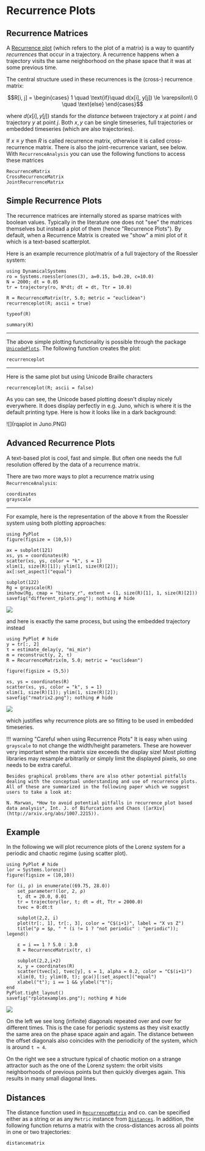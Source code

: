 # Recurrence Plots
## Recurrence Matrices

A [Recurrence plot](https://en.wikipedia.org/wiki/Recurrence_plot) (which refers to the plot of a matrix) is a way to quantify *recurrences* that occur in a trajectory. A recurrence happens when a trajectory visits the same neighborhood on the phase space that it was at some previous time.

The central structure used in these recurrences is the (cross-) recurrence matrix:
```math
R[i, j] = \begin{cases}
1 \quad \text{if}\quad d(x[i], y[j]) \le \varepsilon\\
0 \quad \text{else}
\end{cases}
```
where $d(x[i], y[j])$ stands for the _distance_ between trajectory $x$ at point $i$ and trajectory $y$ at point $j$. Both $x, y$ can be single timeseries, full trajectories or embedded timeseries (which are also trajectories).

If $x\equiv y$ then $R$ is called recurrence matrix, otherwise it is called cross-recurrence matrix. There is also the joint-recurrence variant, see below.
With `RecurrenceAnalysis` you can use the following functions to access these matrices
```@docs
RecurrenceMatrix
CrossRecurrenceMatrix
JointRecurrenceMatrix
```

## Simple Recurrence Plots
The recurrence matrices are internally stored as sparse matrices with boolean values. Typically in the literature one does not "see" the matrices themselves but instead a plot of them (hence "Recurrence Plots"). By default, when a Recurrence Matrix is created we "show" a mini plot of it which is a text-based scatterplot.

Here is an example recurrence plot/matrix of a full trajectory of the Roessler system:
```@example recurrence
using DynamicalSystems
ro = Systems.roessler(ones(3), a=0.15, b=0.20, c=10.0)
N = 2000; dt = 0.05
tr = trajectory(ro, N*dt; dt = dt, Ttr = 10.0)

R = RecurrenceMatrix(tr, 5.0; metric = "euclidean")
recurrenceplot(R; ascii = true)
```
```@example recurrence
typeof(R)
```
```@example recurrence
summary(R)
```

---

The above simple plotting functionality is possible through the package [`UnicodePlots`](https://github.com/Evizero/UnicodePlots.jl). The following function creates the plot:
```@docs
recurrenceplot
```

---

Here is the same plot but using Unicode Braille characters
```@example recurrence
recurrenceplot(R; ascii = false)
```

As you can see, the Unicode based plotting doesn't display nicely everywhere. It does display perfectly in e.g. Juno, which is where it is the default printing type. Here is how it looks like in a dark background:

![](rqaplot in Juno.PNG)

## Advanced Recurrence Plots
A text-based plot is cool, fast and simple. But often one needs the full resolution offered by the data of a recurrence matrix.

There are two more ways to plot a recurrence matrix using `RecurrenceAnalysis`:

```@docs
coordinates
grayscale
```

---

For example, here is the representation of the above `R` from the Roessler system using both plotting approaches:

```@example recurrence
using PyPlot
figure(figsize = (10,5))

ax = subplot(121)
xs, ys = coordinates(R)
scatter(xs, ys, color = "k", s = 1)
xlim(1, size(R)[1]); ylim(1, size(R)[2]);
ax[:set_aspect]("equal")

subplot(122)
Rg = grayscale(R)
imshow(Rg, cmap = "binary_r", extent = (1, size(R)[1], 1, size(R)[2]))
savefig("different_rplots.png"); nothing # hide
```
![](different_rplots.png)


and here is exactly the same process, but using the embedded trajectory instead
```@example recurrence
using PyPlot # hide
y = tr[:, 2]
τ = estimate_delay(y, "mi_min")
m = reconstruct(y, 2, τ)
R = RecurrenceMatrix(m, 5.0; metric = "euclidean")

figure(figsize = (5,5))

xs, ys = coordinates(R)
scatter(xs, ys, color = "k", s = 1)
xlim(1, size(R)[1]); ylim(1, size(R)[2]);
savefig("rmatrix2.png"); nothing # hide
```
![](rmatrix2.png)

which justifies why recurrence plots are so fitting to be used in embedded timeseries.

!!! warning "Careful when using Recurrence Plots"
    It is easy when using `grayscale` to not change the width/height parameters. These are however very important when the matrix size exceeds the display size! Most plotting libraries may resample arbitrarily or simply limit the displayed pixels, so one needs to be extra careful.

    Besides graphical problems there are also other potential pitfalls dealing with the conceptual understanding and use of recurrence plots. All of these are summarized in the following paper which we suggest users to take a look at:

    N. Marwan, *How to avoid potential pitfalls in recurrence plot based data analysis*, Int. J. of Bifurcations and Chaos ([arXiv](http://arxiv.org/abs/1007.2215)).


## Example

In the following we will plot recurrence plots of the Lorenz system for a periodic and chaotic regime (using scatter plot).

```@example recurrence
using PyPlot # hide
lor = Systems.lorenz()
figure(figsize = (10,10))

for (i, ρ) in enumerate((69.75, 28.0))
    set_parameter!(lor, 2, ρ)
    t, dt = 20.0, 0.01
    tr = trajectory(lor, t; dt = dt, Ttr = 2000.0)
    tvec = 0:dt:t

    subplot(2,2, i)
    plot(tr[:, 1], tr[:, 3], color = "C$(i+1)", label = "X vs Z")
    title("ρ = $ρ, " * (i != 1 ? "not periodic" : "periodic")); legend()

    ε = i == 1 ? 5.0 : 3.0
    R = RecurrenceMatrix(tr, ε)

    subplot(2,2,i+2)
    x, y = coordinates(R)
    scatter(tvec[x], tvec[y], s = 1, alpha = 0.2, color = "C$(i+1)")
    xlim(0, t); ylim(0, t); gca()[:set_aspect]("equal")
    xlabel("t"); i == 1 && ylabel("t");
end
PyPlot.tight_layout()
savefig("rplotexamples.png"); nothing # hide
```
![](rplotexamples.png)

On the left we see long (infinite) diagonals repeated over and over for different times. This is the case for periodic systems as they visit exactly the same area on the phase space again and again. The distance between the offset diagonals also coincides with the periodicity of the system, which is around `t ≈ 4`.

On the right we see a structure typical of chaotic motion on a strange attractor such as the one of the Lorenz system: the orbit visits neighborhoods of previous points but then quickly diverges again. This results in many small diagonal lines.

## Distances
The distance function used in [`RecurrenceMatrix`](@ref) and co. can be specified either as a string or as any `Metric` instance from [`Distances`](https://github.com/JuliaStats/Distances.jl). In addition, the following function returns a matrix with the cross-distances across all points in one or two trajectories:
```@docs
distancematrix
```
